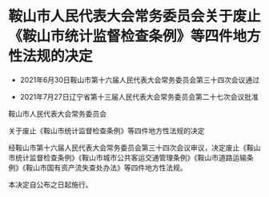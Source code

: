 # 鞍山市人民代表大会常务委员会关于废止《鞍山市统计监督检查条例》等四件地方性法规的决定

- 2021年6月30日鞍山市第十六届人民代表大会常务委员会第三十四次会议通过

- 2021年7月27日辽宁省第十三届人民代表大会常务委员会第二十七次会议批准

<!-- INFO END -->

鞍山市人民代表大会常务委员会

关于废止《鞍山市统计监督检查条例》等四件地方性法规的决定

经鞍山市第十六届人民代表大会常务委员会第三十四次会议审议，决定废止《鞍山市统计监督检查条例》《鞍山市城市公共客运交通管理条例》《鞍山市道路运输条例》《鞍山市国有资产流失查处办法》等四件地方性法规。

本决定自公布之日起施行。
